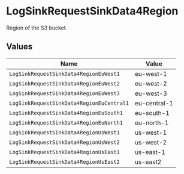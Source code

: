 # LogSinkRequestSinkData4Region

Region of the S3 bucket.


## Values

| Name                                      | Value                                     |
| ----------------------------------------- | ----------------------------------------- |
| `LogSinkRequestSinkData4RegionEuWest1`    | eu-west-1                                 |
| `LogSinkRequestSinkData4RegionEuWest2`    | eu-west-2                                 |
| `LogSinkRequestSinkData4RegionEuWest3`    | eu-west-3                                 |
| `LogSinkRequestSinkData4RegionEuCentral1` | eu-central-1                              |
| `LogSinkRequestSinkData4RegionEuSouth1`   | eu-south-1                                |
| `LogSinkRequestSinkData4RegionEuNorth1`   | eu-north-1                                |
| `LogSinkRequestSinkData4RegionUsWest1`    | us-west-1                                 |
| `LogSinkRequestSinkData4RegionUsWest2`    | us-west-2                                 |
| `LogSinkRequestSinkData4RegionUsEast1`    | us-east-1                                 |
| `LogSinkRequestSinkData4RegionUsEast2`    | us-east2                                  |